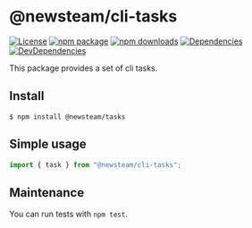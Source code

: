 # @newsteam/cli-tasks

[![License](https://img.shields.io/npm/l/@newsteam/cli-tasks.svg)](https://github.com/feight/packages/blob/master/LICENSE)
[![npm package](https://img.shields.io/npm/v/@newsteam/cli-tasks/latest.svg)](https://www.npmjs.com/package/@newsteam/cli-tasks)
[![npm downloads](https://img.shields.io/npm/dm/@newsteam/cli-tasks.svg)](https://www.npmjs.com/package/@newsteam/cli-tasks)
[![Dependencies](https://img.shields.io/david/feight/packages.svg?path=packages%2Ftasks)](https://david-dm.org/feight/packages?path=tasks)
[![DevDependencies](https://img.shields.io/david/feight/packages.svg?path=packages%2Ftasks)](https://david-dm.org/feight/packages?type=dev&path=tasks)

This package provides a set of cli tasks.

## Install

```
$ npm install @newsteam/tasks
```
## Simple usage

```js
import { task } from "@newsteam/cli-tasks";

```
## Maintenance

You can run tests with `npm test`.
